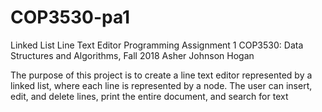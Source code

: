 # COP3530-pa1

Linked List Line Text Editor
Programming Assignment 1
COP3530: Data Structures and Algorithms, Fall 2018
Asher Johnson Hogan

The purpose of this project is to create a line text editor represented
by a linked list, where each line is represented by a node.
The user can insert, edit, and delete lines,
print the entire document, and search for text
